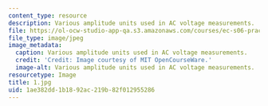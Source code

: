```yaml
---
content_type: resource
description: Various amplitude units used in AC voltage measurements.
file: https://ol-ocw-studio-app-qa.s3.amazonaws.com/courses/ec-s06-practical-electronics-fall-2004/1ae382dd1b1892ac219b82f012955286_1.jpg
file_type: image/jpeg
image_metadata:
  caption: Various amplitude units used in AC voltage measurements.
  credit: 'Credit: Image courtesy of MIT OpenCourseWare.'
  image-alt: Various amplitude units used in AC voltage measurements.
resourcetype: Image
title: 1.jpg
uid: 1ae382dd-1b18-92ac-219b-82f012955286
---
```


